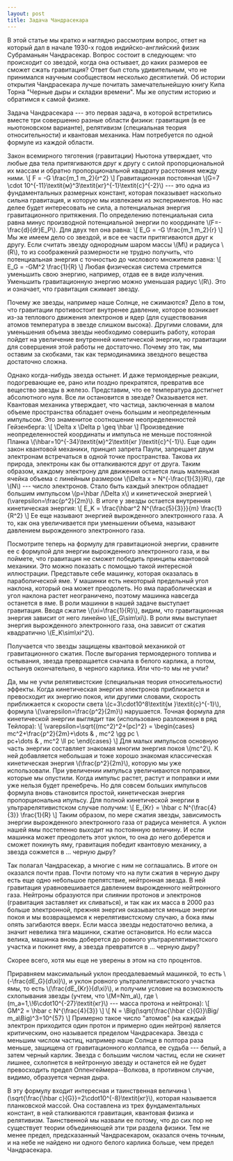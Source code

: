 ```yaml
---
layout: post
title: Задача Чандрасекара
---
```

В этой статье мы кратко и наглядно рассмотрим вопрос, ответ на который дал в начале 1930-х годов индийско-английский физик Субраманьян Чандрасекар. Вопрос состоит в следующем: что происходит со звездой, когда она остывает, до каких размеров ее сможет сжать гравитация? Ответ был столь удивительным, что не принимался научным сообществом несколько десятилетий. Об истории открытия Чандрасекара лучше почитать замечательнейшую книгу Кипа Торна "Черные дыры и складки времени". Мы же опустим историю и обратимся к самой физике.

Задача Чандрасекара --- это первая задача, в которой встретились вместе три совершенно разные области физики: гравитация (в ее ньютоновском варианте), релятивизм (специальная теория относительности) и квантовая механика. Нам потребуется по одной формуле из каждой области.

Закон всемирного тяготения (гравитации) Ньютона утверждает, что любые два тела притягиваются друг к другу с силой пропорциональной их массам и обратно пропорциональной квадрату расстояния между ними.
\\[ F = -G \frac{m_1 m_2}{r^2}  \\]
Гравитационная постоянная \\(G=7 \cdot 10^{-11}\textit{м}^3\textit{кг}^{-1}\textit{с}^{-2}\\) --- это одна из фундаментальных размерных констант, которая показывает насколько сильна гравитация, и которую мы извлекаем из экспериментов. Но нас делее будет интересовать не сила, а потенциальная энергия гравитационного притяжения. По определению потенциальная сила равна минус производной потенциальной энергии по координате \\(F=-\frac{d}{dr}E_P\\). Для двух тел она равна:
\\[ E_G = -G \frac{m_1 m_2}{r}  \\]
Мы же имеем дело со звездой, и все ее части притягиваются друг к другу. Если считать звезду однородным шаром массы \\(M\\) и радиуса \\(R\\), то из соображений размерности не трудно получить, что потенциальная энергия с точностью до числового множителя равна:
\\[  E_G = -GM^2 \frac{1}{R}  \\]
Любая физическая система стремится уменьшить свою энергию, например, отдав ее в виде излучения. Уменьшить гравитационную энергию можно уменьшая радиус \\(R\\). Это и означает, что гравитация сжимает звезду.

Почему же звезды, например наше Солнце, не сжимаются? Дело в том, что гравитации противостоит внутренее давление, которое возникает из-за теплового движения электронов и ядер (для существования атомов температура в звезде слишком высока). Другими словами, для уменьшения объема звезды необходимо совершить работу, которая пойдет на увеличение внутренней кинетической энергии, но гравитации для совершения этой работы не достаточно. Почему это так, мы оставим за скобками, так как термодинамика звездного вещества достаточно сложна.

Однако когда-нибудь звезда остынет. И даже термоядерные реакции, подогревающие ее, рано или поздно прекратятся, превратив все вещество звезды в железо. Представим, что ее температура достигнет абсолютного нуля. Все ли остановится в звезде? Оказывается нет. Квантовая механика утверждает, что частица, заключенная в малом объеме пространства обладает очень большим и неопределенным импульсом. Это знаменитое соотношение неопределенностей Гейзенберга:
\\[  \Delta x \Delta p \geq \hbar  \\]
Произведение неопределенностей координаты и импульса не меньше постоянной Планка \\(\hbar=10^{-34}\textit{м}^2\textit{кг }\textit{с}^{-1}\\). Еще один закон квантовой механики, принцип запрета Паули, запрещает двум электронам встречаться в одной точке пространства. Такова их природа, электроны как бы отталкиваются друг от друга. Таким образом, каждому электрону для движения остается лишь маленькая ячейка объема с линейным размером \\(\Delta x = N^{-\frac{1}{3}}R\\), где \\(N\\) --- число электронов. Стало быть каждый электрон обладает большим импульсом \\(p=\hbar /\Delta x\\) и кинетической энергией \\(\varepsilon=\frac{p^2}{2m}\\). В итоге у звезды остается внутренняя кинетическая энергия:
\\[ E_K = \frac{\hbar^2  N^{\frac{5}{3}}}{m} \frac{1}{R^2} \\]
Ее еще называют энергией вырожденного электронного газа. А то, как она увеличивается при уменьшении объема, называют давлением вырожденного электронного газа. 

Посмотрите теперь на формулу для гравитационой энергии, сравните ее с формулой для энергии вырожденного электронного газа, и вы поймете, что гравитация не сможет победить принципы квантовой механики. Это можно показать с помощью такой интересной иллюстрации. Представьте себе машинку, которая оказалась в параболической яме. У машинки есть некоторый предельный угол наклона, который она может преодолеть. Но яма параболическая и угол наклона растет неограничено, поэтому машинка навсегда останется в яме. В роли машинки в нашей задаче выступает гравитация. Вводя сжатие \\(\xi=\frac{1}{R}\\), видим, что гравитационная энергия зависит от него линейно \\(E_G\sim\xi\\). В роли ямы выступает энергия вырожденного электронного газа, она зависит от сжатия квадратично \\(E_K\sim\xi^2\\). 

Получается что звезды защищены квантовой механикой от гравитационного сжатия. После выгорания термоядерного топлива и остывания, звезда превращается сначала в белого карлика, а потом, остынув окончательно, в черного карлика. Или что-то мы не учли? 

Да, мы не учли релятивистские (специальная теория относительности) эффекты. Когда кинетическая энергия электронов приближается и превосходит их энергию покоя, или другими словами, скорость приближается к скорости света \\(c=3\cdot10^8\textit{м }\textit{с}^{-1}\\), формула \\(\varepsilon=\frac{p^2}{2m}\\) нарушается. Точная формула для кинетической энергии выглядит так (использовано разложения в ряд Тейлора):
\\[
\varepsilon=\sqrt{(mc^2)^2+(pc)^2} = 
 \begin{cases}
	mc^2+\frac{p^2}{2m}+\dots  & , mc^2 \gg pc \\\
	pc+\dots & , mc^2 \ll pc 
 \end{cases}
\\]
Для малых импульсов основную часть энергии составляет знакомая многим энергия покоя \\(mc^2\\). К ней добавляется небольшая и тоже хорошо знакомая классическая кинетическая энергия \\(\frac{p^2}{2m}\\), которую мы уже использовали. При увеличении импульса увеличиваются поправки, которые мы опустили. Когда импульс растет, растут и поправки и ими уже нельзя будет пренебречь. Но для совсем больших импульсов формула вновь становится простой, кинетическая энергия пропорциональна ипульсу. Для полной кинетической энергии в ультрарелятивистском случае получим:
\\[  E_{Kr} =  \hbar c N^{\frac{4}{3}} \frac{1}{R}   \\]
Таким образом, по мере сжатия звезды, зависимость энергии вырожденного электронного газа от радиуса меняется. А уклон нашей ямы постепенно выходит на постоянную величину. И если машинка может преодолеть этот уклон, то она до него доберется и сможет покинуть яму, гравитация победит квантовую механику, а звезда сожмется в ... черную дыру?

Так полагал Чандрасекар, а многие с ним не соглашались. В итоге он оказался почти прав. Почти потому что на пути сжатия в черную дыру есть еще одно небольшое препятствие, нейтронная звезда. В ней гравитация уравновешивается давлением вырожденного нейтронного газа. Нейтроны образуются при слиянии протонов и электронов (гравитация заставляет их сливаться), и так как их масса в 2000 раз больше электронной, прежняя энергия оказывается меньше энергии покоя и мы возвращаемся к нерелятивистскому случаю, а бока ямы опять загибаются вверх. Если масса звезды недостаточно велика, а значит невелика тяга машинки, сжатие остановится. Но если масса велика, машинка вновь доберется до ровного ультрарелятивистского участка и покинет яму, а звезда превратится в ... черную дыру?

Скорее всего, хотя мы еще не уверены в этом на сто процентов.

Приравняем максимальный уклон преодалеваемый машинкой, то есть \\(-\frac{dE_G}{d\xi}\\), и уклон ровного ультралелятивистского участка ямы, то есть \\(\frac{dE_{Kr}}{d\xi}\\), и получим условие на возможность схлопывания звезды (учтем, что \\(M=Nm_a\\), где \\(m_a=1,\\!6\cdot10^{-27}\textit{кг}\\) --- масса протона и нейтрона):
\\[  GM^2 = \hbar c N^{\frac{4}{3}} \\]
\\[  N = \Big(\sqrt{\frac{\hbar c}{G}}\Big/ m_a\Big)^3=10^{57} \\]
Примерно такое число "атомов" (на каждый электрон приходится один протон и примерно один нейтрон) является критическим, оно называется пределом Чандрасекара. Звезда с меньшим числом частиц, например наше Солнце в полтора раза меньше, защищена от гравитационного коллапса, ее судьба --- белый, а затем черный карлик. Звезда с большим числом частиц, если не скинет лишнее, схлопнется в нейтронную звезду и останется ей не будет превосходить предел Оппенгеймера--Волкова, в противном случае, видимо, образуется черная дыра.

В эту формулу входит интересная и таинственная величина \\(\sqrt{\frac{\hbar c}{G}}=2\cdot10^{-8}\textit{кг}\\), которая называется планковской массой. Она составлена из трех фундаментальных констант, в ней сталкиваются гравитация, квантовая физика и релятивизм. Таинственной мы назвали ее потому, что до сих пор не существует теории объединяющей эти три раздела физики. Тем не менее предел, предсказанный Чандрасекаром, оказался очень точным, и на небе не найдено ни одного белого карлика больше, чем предел Чандрасекара. 
